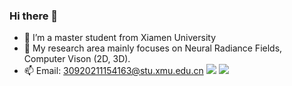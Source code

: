 ### Hi there 👋

- 🔭 I’m a master student from Xiamen University
- 🌱 My research area mainly focuses on Neural Radiance Fields, Computer Vison (2D, 3D).
- 📫 Email: 30920211154163@stu.xmu.edu.cn
![](https://github-readme-stats.vercel.app/api?username=sw1014&show_icons=true&theme=dark&count_private=true)
![](https://github-readme-stats.vercel.app/api/top-langs/?username=sw1014&theme=dark&layout=compact)
